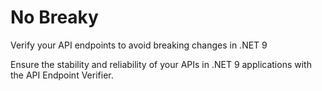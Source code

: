 # No Breaky
Verify your API endpoints to avoid breaking changes in .NET 9

Ensure the stability and reliability of your APIs in .NET 9 applications with the API Endpoint Verifier.
